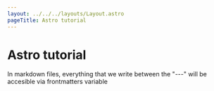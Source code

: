 ```yaml
---
layout: ../../../layouts/Layout.astro
pageTitle: Astro tutorial
---
```


# Astro tutorial

In markdown files, everything that we write between the "---" will be accesible via frontmatters variable
